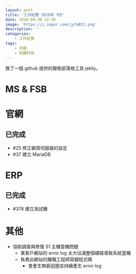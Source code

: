 ```yaml
---
layout: post
title: '工作紀實 2018年 9月'
date: 2018-09-30 12:34
image: 'https://i.imgur.com/jyfmBt1.png'
description: ''
categories:
    - 工作紀實
tags:
    - 月報
    - 知識科技
---
```


換了一個 github 提供的靜態部落格工具 jeklly。

# MS & FSB


# 官網

## 已完成

* #25 修正網頁伺服器的設定
* #37 建立 MariaDB

# ERP

## 已完成

* #378 建立測試機

# 其他

* 協助調查與修復 S1 主機當機問題
    + 某客戶網站的 error log 太大佔滿整個硬碟導致系統當機
    + 負責此網站的離職工程師寫錯程式碼
        - 會產生無窮迴圈並持續產生 error log
